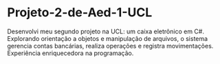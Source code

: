 # Projeto-2-de-Aed-1-UCL
 Desenvolvi meu segundo projeto na UCL: um caixa eletrônico em C#. Explorando orientação a objetos e manipulação de arquivos, o sistema gerencia contas bancárias, realiza operações e registra movimentações. Experiência enriquecedora na programação.
